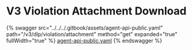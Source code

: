 # V3 Violation Attachment Download

{% swagger src="../../../.gitbook/assets/agent-api-public.yaml" path="/v3/dlp/violation/attachment" method="get" expanded="true" fullWidth="true" %}
[agent-api-public.yaml](../../../.gitbook/assets/agent-api-public.yaml)
{% endswagger %}
